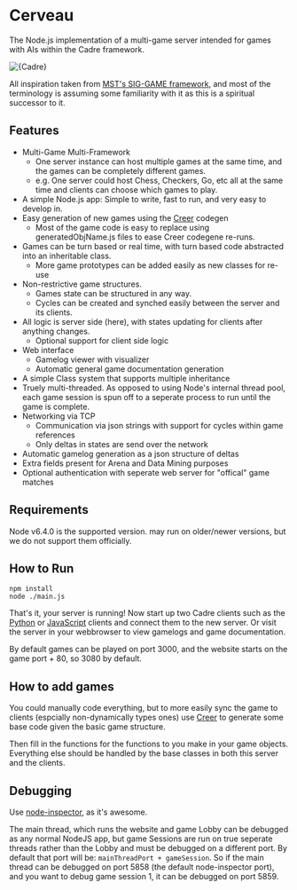 # Cerveau
The Node.js implementation of a multi-game server intended for games with AIs within the Cadre framework.

![{Cadre}](http://i.imgur.com/17wwI3f.png)

All inspiration taken from [MST's SIG-GAME framework](https://github.com/siggame), and most of the terminology is assuming some familiarity with it as this is a spiritual successor to it.

## Features

* Multi-Game Multi-Framework
  * One server instance can host multiple games at the same time, and the games can be completely different games.
  * e.g. One server could host Chess, Checkers, Go, etc all at the same time and clients can choose which games to play.
* A simple Node.js app: Simple to write, fast to run, and very easy to develop in.
* Easy generation of new games using the [Creer](https://github.com/JacobFischer/Creer) codegen
  * Most of the game code is easy to replace using generatedObjName.js files to ease Creer codegene re-runs.
* Games can be turn based or real time, with turn based code abstracted into an inheritable class.
  * More game prototypes can be added easily as new classes for re-use
* Non-restrictive game structures.
  * Games state can be structured in any way.
  * Cycles can be created and synched easily between the server and its clients.
* All logic is server side (here), with states updating for clients after anything changes.
  * Optional support for client side logic
* Web interface
  * Gamelog viewer with visualizer
  * Automatic general game documentation generation
* A simple Class system that supports multiple inheritance
* Truely multi-threaded. As opposed to using Node's internal thread pool, each game session is spun off to a seperate process to run until the game is complete.
* Networking via TCP
  * Communication via json strings with support for cycles within game references
  * Only deltas in states are send over the network
* Automatic gamelog generation as a json structure of deltas
* Extra fields present for Arena and Data Mining purposes
* Optional authentication with seperate web server for "offical" game matches

## Requirements

Node v6.4.0 is the supported version. may run on older/newer versions, but we do not support them officially.

## How to Run

```
npm install
node ./main.js
```

That's it, your server is running! Now start up two Cadre clients such as the [Python](https://github.com/JacobFischer/Joueur.py) or [JavaScript](https://github.com/JacobFischer/Joueur.js) clients and connect them to the new server. Or visit the server in your webbrowser to view gamelogs and game documentation.

By default games can be played on port 3000, and the website starts on the game port + 80, so 3080 by default.

## How to add games

You could manually code everything, but to more easily sync the game to clients (espcially non-dynamically types ones) use [Creer](https://github.com/JacobFischer/Creer) to generate some base code given the basic game structure.

Then fill in the functions for the functions to you make in your game objects. Everything else should be handled by the base classes in both this server and the clients.

## Debugging

Use [node-inspector](https://github.com/node-inspector/node-inspector), as it's awesome.

The main thread, which runs the website and game Lobby can be debugged as any normal NodeJS app, but game Sessions are run on true seperate threads rather than the Lobby and must be debugged on a different port. By default that port will be: `mainThreadPort + gameSession`. So if the main thread can be debugged on port 5858 (the default node-inspector port), and you want to debug game session 1, it can be debugged on port 5859.
